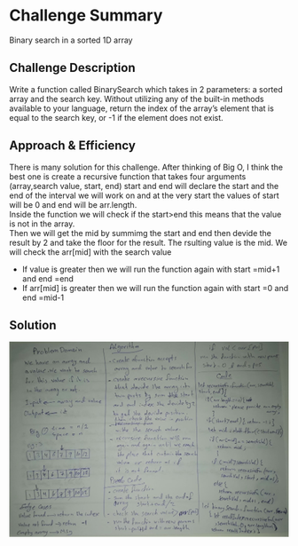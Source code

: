 # Challenge Summary
Binary search in a sorted 1D array


## Challenge Description
Write a function called BinarySearch which takes in 2 parameters: a sorted array and the search key. Without utilizing any of the built-in methods available to your language, return the index of the array’s element that is equal to the search key, or -1 if the element does not exist.


## Approach & Efficiency
There is many solution for this challenge. After thinking of Big O, I think the best one is create a recursive function that takes four arguments (array,search value, start, end) start and end will declare the start and the end of the interval we will work on and at the very start the values of start will be 0 and end will be arr.length.  
Inside the function we will check if the start>end this means that the value is not in the array.  
Then we will get the mid by summimg the start and end then devide the result by 2 and take the floor for the result. The rsulting value is the mid.
We will check the arr[mid] with the search value
- If value is greater then we will run the function again with start =mid+1 and end =end
- If arr[mid] is greater then we will run the function again with start =0 and end =mid-1

## Solution
<!-- Embedded whiteboard image -->
![whiteboard image](../../assets/array-binary-search.jpg)